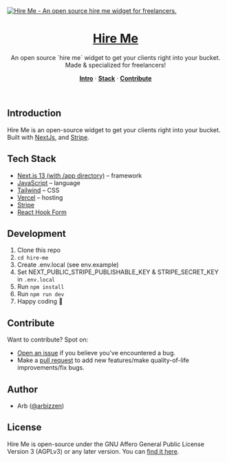 <a href="https://hire.arbizen.com">
  <img alt="Hire Me - An open source hire me widget for freelancers." src=""/> 
  <h1 align="center">Hire Me</h1>
</a>

<p align="center">
  An open source `hire me` widget to get your clients right into your bucket. Made & specialized for freelancers!
</p>

<p align="center">
  <a href="#introduction"><strong>Intro</strong></a> ·
  <a href="#tech-stack"><strong>Stack</strong></a> ·
  <a href="#contributing"><strong>Contribute</strong></a>
</p>
<br/>

## Introduction

Hire Me is an open-source widget to get your clients right into your bucket. Built with [NextJs](https://nextjs.org), and [Stripe](https://stripe.com).

## Tech Stack

- [Next.js 13 (with /app directory)](https://nextjs.org/) – framework
- [JavaScript](https://www.typescriptlang.org/) – language
- [Tailwind](https://tailwindcss.com/) – CSS
- [Vercel](https://vercel.com/) – hosting
- [Stripe](https://stripe.com)
- [React Hook Form](https://react-hook-form.com)

## Development

1. Clone this repo
2. `cd hire-me`
3. Create .env.local (see env.example)
4. Set NEXT_PUBLIC_STRIPE_PUBLISHABLE_KEY & STRIPE_SECRET_KEY in `.env.local`
5. Run `npm install`
6. Run `npm run dev`
7. Happy coding 🎉

## Contribute

Want to contribute? Spot on:

- [Open an issue](https://github.com/arbizen/hire-me/issues) if you believe you've encountered a bug.
- Make a [pull request](https://github.com/arbizen/hire-me/pull) to add new features/make quality-of-life improvements/fix bugs.

## Author

- Arb ([@arbizzen](https://twitter.com/arbizzen))

## License

Hire Me is open-source under the GNU Affero General Public License Version 3 (AGPLv3) or any later version. You can [find it here](https://github.com/arbizen/hire-me/blob/main/LICENSE).
